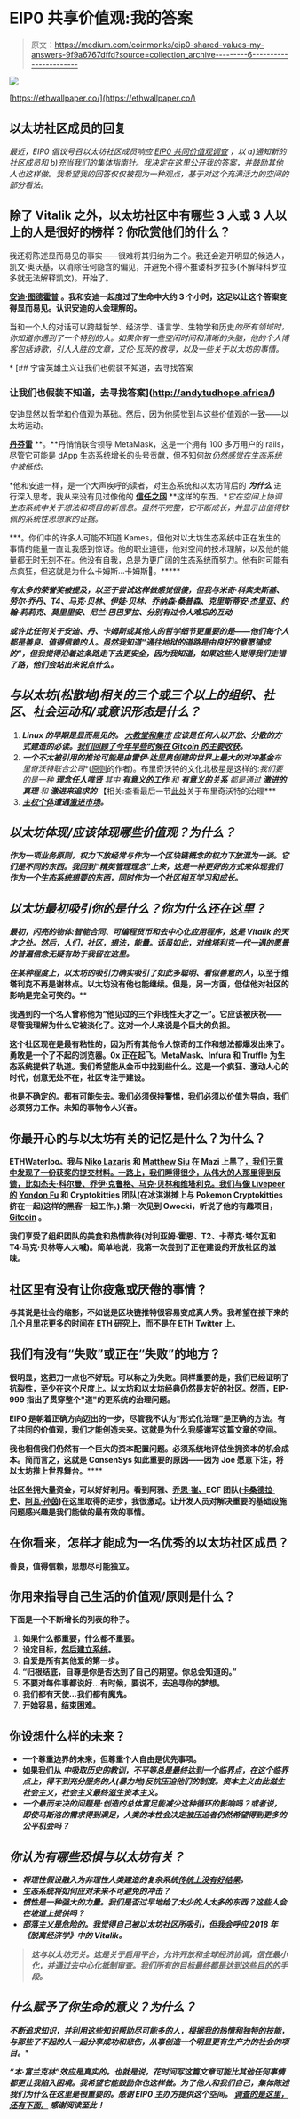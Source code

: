 # EIP0 共享价值观:我的答案

> 原文：<https://medium.com/coinmonks/eip0-shared-values-my-answers-9f9a6767dffd?source=collection_archive---------6----------------------->

![](img/b0bda2323e62d6312e69c133ca732b05.png)

[https://ethwallpaper.co/](https://ethwallpaper.co/)

## 以太坊社区成员的回复

*最近，EIP0 倡议号召以太坊社区成员响应* [*EIP0 共同价值观调查*](https://docs.google.com/forms/d/e/1FAIpQLSfjRL9cdeueC322RDK86soBv79VsgLQeGlibUL5PuWrte_-og/viewform) *，以 a)通知新的社区成员和 b)充当我们的集体指南针。我决定在这里公开我的答案，并鼓励其他人也这样做。我希望我的回答仅仅被视为一种观点，基于对这个充满活力的空间的部分看法。*

## **除了 Vitalik 之外，以太坊社区中有哪些 3 人或 3 人以上的人是很好的榜样？你欣赏他们的什么？**

我还将陈述显而易见的事实——很难将其归纳为三个。我还会避开明显的候选人，凯文·奥沃基，以消除任何隐含的偏见，并避免不得不推诿科罗拉多(不解释科罗拉多就无法解释凯文)。开始了。

[**安迪·图德霍普**](https://medium.com/u/73353f5b2cc?source=post_page-----9f9a6767dffd--------------------------------) **。我和安迪一起度过了生命中大约 3 个小时，这足以让这个答案变得显而易见。认识安迪的人会理解的。**

当和一个人的对话可以跨越哲学、经济学、语言学、生物学和历史*的所有领域时，你知道你遇到了一个特别的人。如果你有一些空闲时间和清晰的头脑，他的个人博客包括诗歌，引人入胜的文章，艾伦·瓦茨的教导，以及一些关于以太坊的事情。*

*[](http://andytudhope.africa/) [## 宇宙英雄主义让我们也假装不知道，去寻找答案

### 让我们也假装不知道，去寻找答案](http://andytudhope.africa/) 

安迪显然以哲学和价值观为基础。然后，因为他感觉到与这些价值观的一致——以太坊运动。

[**丹芬雷**](https://medium.com/u/9cdd320de5c9?source=post_page-----9f9a6767dffd--------------------------------) **。**丹悄悄联合领导 MetaMask，这是一个拥有 100 多万用户的 rails，尽管它可能是 dApp 生态系统增长的头号贡献，但不知何故*仍然感觉在生态系统中被低估。*

*他和安迪一样，是一个大声疾呼的读者，对生态系统和以太坊背后的 ***为什么*** 进行深入思考。我从来没有见过像他的 [**信任之网**](http://danfinlay.com/p2p-wot-map.svg) **这样的东西。**它在空间上协调生态系统中关于想法和项目的新信息。虽然不完整，它不断成长，并显示出值得钦佩的系统性思想家的证据。*

*[](https://medium.com/u/e2652f1fa1b5?source=post_page-----9f9a6767dffd--------------------------------)****。你们中的许多人可能不知道 Kames，但他对以太坊生态系统中正在发生的事情的能量一直让我感到惊讶。他的职业道德，他对空间的技术理解，以及他的能量都无时无刻不在。他没有自我，总是为更广阔的生态系统而努力。他有时可能有点疯狂，但这就是为什么卡姆斯…卡姆斯🙂。*****

***有太多的荣誉奖被提及，以至于尝试这样做感觉很傻，但我与米奇·科索夫斯基、劳尔·乔丹、T4、马克·贝林、伊娃·贝林、乔纳森·桑普森、克里斯蒂安·杰里亚、约翰·莉莉克、莫里里安、尼兰·巴巴罗拉、分别有过令人难忘的互动***

***或许比任何关于安迪、丹、卡姆斯或其他人的哲学细节更重要的是——他们每个人都是善良、值得信赖的人。虽然我知道“通往地狱的道路是由良好的意愿铺成的”，但我觉得沿着这条路走下去更安全，因为我知道，如果这些人觉得我们走错了路，他们会站出来说点什么。***

## ***与以太坊(松散地)相关的三个或三个以上的组织、社区、社会运动和/或意识形态是什么？***

1.  ***Linux 的早期是显而易见的。 [**大教堂和集市**](http://www.catb.org/esr/writings/homesteading/cathedral-bazaar/index.html) 应该是任何人以开放、分散的方式建造的必读。[我们回顾了今年早些时候在 Gitcoin 的主要收获](/gitcoin/the-cathedral-and-the-bazaar-5b97349fd53b)。***
2.  ***一个不太被引用的推论可能是由雷伊·达里奥创建的世界上最大的对冲基金**布里奇沃特联合公司**([原则](http://www.principles.com/)的作者)。布里奇沃特的文化北极星是这样的:*我们要的是一种* ***理念任人唯贤*** *其中* ***有意义的工作*** *和* ***有意义的关系*** *都是通过* ***激进的真理*** *和* ***激进来追求的*** 【相关:查看最后一节[此处](https://inside.bwater.com/publications/principles_excerpt)关于布里奇沃特的治理***
3.  *****[主权个体](https://www.amazon.com/Sovereign-Individual-Mastering-Transition-Information/dp/0684832720)遭遇[激进市场](https://www.amazon.com/dp/B0773X7RKB/ref=dp-kindle-redirect?_encoding=UTF8&btkr=1)。*****

## *******以太坊体现/应该体现哪些价值观？为什么？*******

*****作为一项业务原则，权力下放经常与作为一个区块链概念的权力下放混为一谈。它们是不同的东西。我回到**“精英管理理念”**上来，这是一种更好的方式来体现我们作为一个生态系统想要的东西，同时作为一个社区相互学习和成长。*****

## *******以太坊最初吸引你的是什么？你为什么还在这里？*******

*****最初，闪亮的物体:智能合同、可编程货币和去中心化应用程序，这是 Vitalik 的天才之处。然后，人们，社区，想法，能量。话虽如此，对维塔利克一代一遇的愿景的普遍信念无疑有助于我留在这里。*****

*****在某种程度上，以太坊的吸引力确实吸引了如此多聪明、看似善意的人*，以至于维塔利克不再是谢林点。以太坊没有他也能继续。但是，另一方面，低估他对社区的影响是完全可笑的。******

******我遇到的一个名人曾称他为“他见过的三个非线性天才之一”。它应该被庆祝——尽管我理解为什么它被淡化了。这对一个人来说是个巨大的负担。******

******这个社区现在是最有粘性的，因为所有其他令人惊奇的工作和想法都爆发出来了。勇敢是一个了不起的浏览器。0x 正在起飞。MetaMask、Infura 和 Truffle 为生态系统提供了轨道。我们希望能从金币中找到些什么。这是一个疯狂、激动人心的时代，创意无处不在，社区专注于建设。******

******也是不确定的。都有可能失去。我们必须保持警惕，我们必须以价值为导向，我们必须努力工作。未知的事物令人兴奋。******

## ********你最开心的与以太坊有关的记忆是什么？为什么？********

******ETHWaterloo。我与 [Niko Lazaris](https://medium.com/u/416e849c9bf9?source=post_page-----9f9a6767dffd--------------------------------) 和 [Matthew Siu](https://medium.com/u/25a642477392?source=post_page-----9f9a6767dffd--------------------------------) 在 Mazi 上黑了[，我们无意中发现了一份获奖的提交材料。一路上，我们睡得很少，从伟大的人那里得到反馈，比如杰夫·科尔曼、乔伊·克鲁格、马克·贝林和维塔利克。我们与像 Livepeer 的](https://devpost.com/software/mazi) [Yondon Fu](https://medium.com/u/e7a45fc7b482?source=post_page-----9f9a6767dffd--------------------------------) 和 Cryptokitties 团队(在冰淇淋摊上与 Pokemon Cryptokitties 挤在一起)这样的黑客一起工作。).第一次见到 Owocki，听说了他的有趣项目， [Gitcoin](http://gitcoin.co) **。********

******我们享受了组织团队的美食和热情款待(对利亚姆·霍恩、T2、卡蒂克·塔尔瓦和 T4·马克·贝林等人大喊)。简单地说，我第一次尝到了正在建设的开放社区的滋味。******

## ********社区里有没有让你疲惫或厌倦的事情？********

******与其说是社会的缩影，不如说是区块链推特很容易变成真人秀。我希望在接下来的几个月里花更多的时间在 ETH 研究上，而不是在 ETH Twitter 上。******

## ********我们有没有“失败”或正在“失败”的地方？********

******很明显，这把刀一点也不好玩。可以称之为失败。同样重要的是，我们已经证明了抗裂性，至少在这个尺度上。以太坊和以太坊经典仍然是友好的社区。然而，EIP-999 指出了贯穿整个"道"的更系统的治理问题。******

******EIP0 是朝着正确方向迈出的一步，尽管我不认为“形式化治理”是正确的方法。有了共同的价值观，我们才能创造未来。这就是为什么我感谢写这篇文章的空间。******

******我也相信我们仍然有一个巨大的资本配置问题。必须系统地评估**坐拥资本**的机会成本。简而言之，这就是 ConsenSys 如此重要的原因——因为 Joe 愿意下注，将以太坊推上世界舞台。******

******社区坐拥大量资金，可以好好利用。看到阿雅、[乔恩·崔、](https://medium.com/u/4c28429586dd?source=post_page-----9f9a6767dffd--------------------------------)ECF 团队([卡桑德拉·史](https://medium.com/u/19c9abe14212?source=post_page-----9f9a6767dffd--------------------------------)、[阿瓦·孙茵](https://medium.com/u/7463c0c17b07?source=post_page-----9f9a6767dffd--------------------------------))在这里取得的进步，我很激动。让开发人员对解决重要的基础设施问题感兴趣是我们能做的最有效的事情。******

## ******在你看来，怎样才能成为一名优秀的以太坊社区成员？******

******善良，值得信赖，思想尽可能独立。******

## ******你用来指导自己生活的价值观/原则是什么？******

******下面是一个不断增长的列表的种子。******

1.  ******如果什么都重要，什么都不重要。******
2.  ******设定目标，[然后建立系统](http://blog.dilbert.com/2013/11/18/goals-vs-systems/)。******
3.  ******自爱是所有其他爱的第一步。******
4.  ******“归根结底，自尊是你是否达到了自己的期望。你总会知道的。”******
5.  ******不要对每件事都说好…有时候，要说不，去追寻你的梦想。******
6.  ******我们都有天使…我们都有魔鬼。******
7.  ******开始容易，结束困难。******

## ********你设想什么样的未来？********

*   ******一个尊重边界的未来，但尊重个人自由是优先事项。******
*   ******如果我们从 [*中吸取历史*](https://www.amazon.com/Lessons-History-Will-Durant-ebook/dp/B008GUIEYU/ref=sr_1_1?ie=UTF8&qid=1527855446&sr=8-1&keywords=lessons+of+history+durant)*的教训，不平等总是最终达到一个临界点，在这个临界点上，得不到充分服务的人(暴力地)反抗压迫他们的制度。资本主义由此滋生社会主义，社会主义最终滋生资本主义。*******
*   *******一个悬而未决的问题是:创造的总体富足能减少这种循环的影响吗？或者说，即使马斯洛的需求得到满足，人类的本性会决定被压迫者仍然希望得到更多的公平机会吗？*******

## *********你认为有哪些恐惧与以太坊有关？*********

*   *******将理性假设融入为非理性人类建造的复杂系统[传统上没有好结果](https://www.nytimes.com/2008/09/07/business/worldbusiness/07iht-07ltcm.15941880.html)。*******
*   *******生态系统将如何应对未来不可避免的冲击？*******
*   *******惯性是一种强大的力量。我们是否过早地给了太少的人太多的东西？这些人会在坡道上提供吗？*******
*   *******部落主义是危险的。我觉得自己被以太坊社区所吸引，但我会呼应 2018 年《脱离经济学》中的 Vitalik。*******

> *******这与以太坊无关。这是关于启用平台，允许开放和全球经济协调，信任最小化，并通过去中心化抵制审查。我们所有的目标最终都是达到这些目的的手段。*******

## *******什么赋予了你生命的意义？为什么？*******

*******不断追求知识，并利用这些知识帮助尽可能多的人，根据我的热情和独特的技能，与那些了不起的人一起分享成功和悲伤，从事创造一个明显更有生产力的社会的项目。******** 

*******“本·富兰克林”效应是真实的。也就是说，花时间写这篇文章可能比其他任何事情都更让我陷入困境。我希望它能鼓励你也这样做。为了他人和我们自己，集体陈述我们为什么在这里是很重要的。感谢 EIP0 主办方提供这个空间。 [*调查的是这里，还有下面。*](https://docs.google.com/forms/d/e/1FAIpQLSfjRL9cdeueC322RDK86soBv79VsgLQeGlibUL5PuWrte_-og/viewform) *感谢阅读至此！********